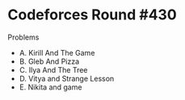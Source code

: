 # Codeforces Round \#430

Problems
* A. Kirill And The Game
* B. Gleb And Pizza
* C. Ilya And The Tree
* D. Vitya and Strange Lesson
* E. Nikita and game
